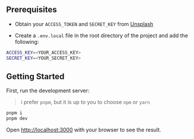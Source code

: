 ## Prerequisites

- Obtain your `ACCESS_TOKEN` and `SECRET_KEY` from [Unsplash](https://unsplash.com/documentation#creating-a-developer-account)

- Create a `.env.local` file in the root directory of the project and add the following:

```bash
ACCESS_KEY=<YOUR_ACCESS_KEY>
SECRET_KEY=<YOUR_SECRET_KEY>
```

## Getting Started

First, run the development server:

> i prefer `pnpm`, but it is up to you to choose `npm` or `yarn`

```bash
pnpm i
pnpm dev
```

Open [http://localhost:3000](http://localhost:3000) with your browser to see the result.
